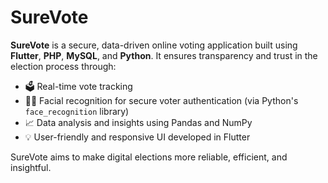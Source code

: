 # SureVote

**SureVote** is a secure, data-driven online voting application built using **Flutter**, **PHP**, **MySQL**, and **Python**. It ensures transparency and trust in the election process through:

- 🗳️ Real-time vote tracking
- 🧑‍💻 Facial recognition for secure voter authentication (via Python's `face_recognition` library)
- 📈 Data analysis and insights using Pandas and NumPy
- 💡 User-friendly and responsive UI developed in Flutter

SureVote aims to make digital elections more reliable, efficient, and insightful.
